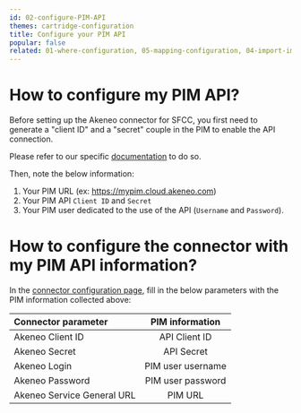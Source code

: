 ```yaml
---
id: 02-configure-PIM-API
themes: cartridge-configuration
title: Configure your PIM API
popular: false
related: 01-where-configuration, 05-mapping-configuration, 04-import-images-configuration, 06-categories-configuration, 03-products-filter-configuration
---
```


# How to configure my PIM API?

Before setting up the Akeneo connector for SFCC, you first need to generate a "client ID" and a "secret" couple in the PIM to enable the API connection.

Please refer to our specific [documentation](https://api.akeneo.com/getting-started-admin.html) to do so.

Then, note the below information:
1. Your PIM URL (ex: https://mypim.cloud.akeneo.com)
2. Your PIM API `Client ID` and `Secret`
3. Your PIM user dedicated to the use of the API (`Username` and `Password`).

# How to configure the connector with my PIM API information?

In the [connector configuration page](01-where-configuration.html), fill in the below parameters with the PIM information collected above:

| Connector parameter           | PIM information    |
| :-----------------------------| :-----------------:|
| Akeneo Client ID              |  API Client ID     |
| Akeneo Secret                 |  API Secret        |
| Akeneo Login                  |  PIM user username |
| Akeneo Password               |  PIM user password |
| Akeneo Service General URL    |  PIM URL           |
